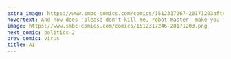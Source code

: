 ```yaml
---
extra_image: https://www.smbc-comics.com/comics/1512317267-20171203after.png
hovertext: And how does 'please don't kill me, robot master' make you feel?
image: https://www.smbc-comics.com/comics/1512317246-20171203.png
next_comic: politics-2
prev_comic: virus
title: AI
---
```


